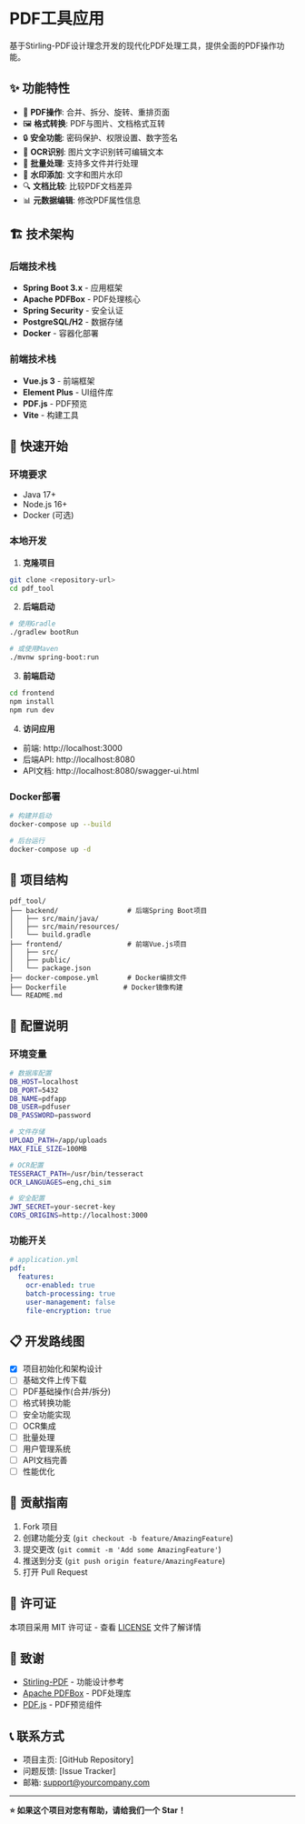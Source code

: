 # PDF工具应用

基于Stirling-PDF设计理念开发的现代化PDF处理工具，提供全面的PDF操作功能。

## ✨ 功能特性

- 🔄 **PDF操作**: 合并、拆分、旋转、重排页面
- 🖼️ **格式转换**: PDF与图片、文档格式互转
- 🔒 **安全功能**: 密码保护、权限设置、数字签名
- 🤖 **OCR识别**: 图片文字识别转可编辑文本
- 📁 **批量处理**: 支持多文件并行处理
- 🎨 **水印添加**: 文字和图片水印
- 🔍 **文档比较**: 比较PDF文档差异
- 📊 **元数据编辑**: 修改PDF属性信息

## 🏗️ 技术架构

### 后端技术栈
- **Spring Boot 3.x** - 应用框架
- **Apache PDFBox** - PDF处理核心
- **Spring Security** - 安全认证
- **PostgreSQL/H2** - 数据存储
- **Docker** - 容器化部署

### 前端技术栈
- **Vue.js 3** - 前端框架
- **Element Plus** - UI组件库
- **PDF.js** - PDF预览
- **Vite** - 构建工具

## 🚀 快速开始

### 环境要求
- Java 17+
- Node.js 16+
- Docker (可选)

### 本地开发

1. **克隆项目**
```bash
git clone <repository-url>
cd pdf_tool
```

2. **后端启动**
```bash
# 使用Gradle
./gradlew bootRun

# 或使用Maven
./mvnw spring-boot:run
```

3. **前端启动**
```bash
cd frontend
npm install
npm run dev
```

4. **访问应用**
- 前端: http://localhost:3000
- 后端API: http://localhost:8080
- API文档: http://localhost:8080/swagger-ui.html

### Docker部署

```bash
# 构建并启动
docker-compose up --build

# 后台运行
docker-compose up -d
```

## 📁 项目结构

```
pdf_tool/
├── backend/                 # 后端Spring Boot项目
│   ├── src/main/java/
│   ├── src/main/resources/
│   └── build.gradle
├── frontend/                # 前端Vue.js项目
│   ├── src/
│   ├── public/
│   └── package.json
├── docker-compose.yml       # Docker编排文件
├── Dockerfile              # Docker镜像构建
└── README.md
```

## 🔧 配置说明

### 环境变量
```bash
# 数据库配置
DB_HOST=localhost
DB_PORT=5432
DB_NAME=pdfapp
DB_USER=pdfuser
DB_PASSWORD=password

# 文件存储
UPLOAD_PATH=/app/uploads
MAX_FILE_SIZE=100MB

# OCR配置
TESSERACT_PATH=/usr/bin/tesseract
OCR_LANGUAGES=eng,chi_sim

# 安全配置
JWT_SECRET=your-secret-key
CORS_ORIGINS=http://localhost:3000
```

### 功能开关
```yaml
# application.yml
pdf:
  features:
    ocr-enabled: true
    batch-processing: true
    user-management: false
    file-encryption: true
```

## 📋 开发路线图

- [x] 项目初始化和架构设计
- [ ] 基础文件上传下载
- [ ] PDF基础操作(合并/拆分)
- [ ] 格式转换功能
- [ ] 安全功能实现
- [ ] OCR集成
- [ ] 批量处理
- [ ] 用户管理系统
- [ ] API文档完善
- [ ] 性能优化

## 🤝 贡献指南

1. Fork 项目
2. 创建功能分支 (`git checkout -b feature/AmazingFeature`)
3. 提交更改 (`git commit -m 'Add some AmazingFeature'`)
4. 推送到分支 (`git push origin feature/AmazingFeature`)
5. 打开 Pull Request

## 📄 许可证

本项目采用 MIT 许可证 - 查看 [LICENSE](LICENSE) 文件了解详情

## 🙏 致谢

- [Stirling-PDF](https://github.com/Stirling-Tools/Stirling-PDF) - 功能设计参考
- [Apache PDFBox](https://pdfbox.apache.org/) - PDF处理库
- [PDF.js](https://mozilla.github.io/pdf.js/) - PDF预览组件

## 📞 联系方式

- 项目主页: [GitHub Repository]
- 问题反馈: [Issue Tracker]
- 邮箱: support@yourcompany.com

---

**⭐ 如果这个项目对您有帮助，请给我们一个 Star！** 